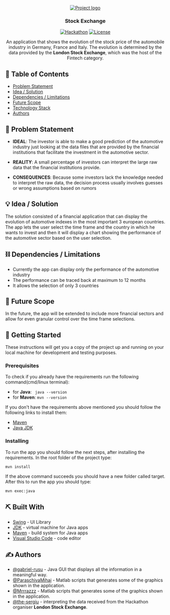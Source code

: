 <p align="center">
  <a href="" rel="noopener">
 <img src="https://i.imgur.com/AZ2iWek.png" alt="Project logo"></a>
</p>
<h3 align="center">Stock Exchange</h3>

<div align="center">

  [![Hackathon](https://img.shields.io/badge/hackathon-DevHacks-brightgreen.svg)](https://www.devtalks.ro/devhacks/) 
  [![License](https://img.shields.io/badge/license-MIT-blue.svg)](LICENSE.md)

</div>

<p align="center"> 
An application that shows the evolution of the stock price of the automobile industry in Germany, France and Italy. The evolution is 
determined by the data provided by the <strong>London Stock Exchange</strong>, which was the host of the Fintech category. 
    <br> 
</p>

## 📝 Table of Contents
- [Problem Statement](#problem_statement)
- [Idea / Solution](#idea)
- [Dependencies / Limitations](#limitations)
- [Future Scope](#future_scope)
- [Technology Stack](#tech_stack)
- [Authors](#authors)

## 🧐 Problem Statement <a name = "problem_statement"></a>

- __IDEAL__: The investor is able to make a good prediction of the automotive industry just looking at the data files that are provided by the financial institutions that facilitate the investment in the automotive sector.

- __REALITY__: A small percentage of investors can interpret the large raw data that the financial institutions provide.

- __CONSEQUENCES__: Because some investors lack the knowledge needed to interpret the raw data, the decision process usually involves guesses or wrong assumptions based on rumors

## 💡 Idea / Solution <a name = "idea"></a>

The solution consisted of a financial application that can display the evolution of automotive indexes in the most important 3 european countries. The app lets the user select the time frame and the country in which he wants to invest and then it will display a chart showing the performance of the automotive sector based on the user selection.

## ⛓️ Dependencies / Limitations <a name = "limitations"></a>
- Currently the app can display only the performance of the automotive industry 
- The performance can be traced back at maximum to 12 months
- It allows the selection of only 3 countries

## 🚀 Future Scope <a name = "future_scope"></a>
In the future, the app will be extended to include more financial sectors and allow for even granular control over the time frame selections.

## 🏁 Getting Started <a name = "getting_started"></a>
These instructions will get you a copy of the project up and running on your local machine for development and testing purposes.

### Prerequisites
To check if you already have the requirements
run the following command(cmd/linux terminal):
- for __Java__: ``` java --version```
- for __Maven__: ``` mvn --version ```

If you don't have the requirements above mentioned you should follow the following links to install them:
- [Maven](https://maven.apache.org/)
- [Java JDK](https://www.oracle.com/java/technologies/javase-jdk14-downloads.html)

### Installing
To run the app you should follow the next steps, after installing the requirements. In the root folder of the project type:

```
mvn install
```

If the above command succeeds you should have a new folder called target. After this to run the app you should type:
```
mvn exec:java
```

## ⛏️ Built With <a name = "tech_stack"></a>
- [Swing](https://docs.oracle.com/javase/7/docs/api/javax/swing/package-summary.html) - UI Library
- [JDK](https://www.oracle.com/ro/java/technologies/javase/javase-jdk8-downloads.html) - virtual machine for Java apps
- [Maven](https://maven.apache.org/) - build system for Java apps
- [Visual Studio Code](https://code.visualstudio.com/) - code editor

## ✍️ Authors <a name = "authors"></a>
- [@gabriel-rusu](https://github.com/gabriel-rusu) - Java GUI that displays all the information in a meaningful way.
- [@ParaschivaMihai](https://github.com/ParaschivaMihai) -  Matlab scripts that generates some of the graphics shown in the application.
- [@Mrrrazzz](https://github.com/Mrrrazzz) - Matlab scripts that generates some of the graphics shown in the application.
- [@the-sergiu](https://github.com/the-sergiu) - interpreting the data received from the Hackathon organiser **London Stock Exchange**.

